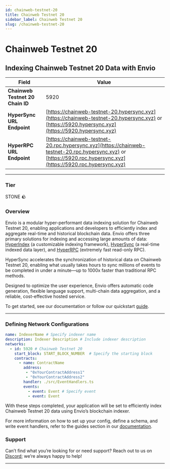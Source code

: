 ```yaml
---
id: chainweb-testnet-20
title: Chainweb Testnet 20
sidebar_label: Chainweb Testnet 20
slug: /chainweb-testnet-20
---
```


# Chainweb Testnet 20

## Indexing Chainweb Testnet 20 Data with Envio

| **Field**                     | **Value**                                                                                          |
|-------------------------------|----------------------------------------------------------------------------------------------------|
| **Chainweb Testnet 20 Chain ID**     | 5920                                                                                            |
| **HyperSync URL Endpoint**    | [https://chainweb-testnet-20.hypersync.xyz](https://chainweb-testnet-20.hypersync.xyz) or [https://5920.hypersync.xyz](https://5920.hypersync.xyz) |
| **HyperRPC URL Endpoint**     | [https://chainweb-testnet-20.rpc.hypersync.xyz](https://chainweb-testnet-20.rpc.hypersync.xyz) or [https://5920.rpc.hypersync.xyz](https://5920.rpc.hypersync.xyz) |

---

### Tier

STONE 🪨

### Overview

Envio is a modular hyper-performant data indexing solution for Chainweb Testnet 20, enabling applications and developers to efficiently index and aggregate real-time and historical blockchain data. Envio offers three primary solutions for indexing and accessing large amounts of data: [HyperIndex](/docs/HyperIndex/overview) (a customizable indexing framework), [HyperSync](/docs/HyperSync/overview) (a real-time indexed data layer), and [HyperRPC](/docs/HyperSync/overview-hyperrpc) (extremely fast read-only RPC).

HyperSync accelerates the synchronization of historical data on Chainweb Testnet 20, enabling what usually takes hours to sync millions of events to be completed in under a minute—up to 1000x faster than traditional RPC methods.

Designed to optimize the user experience, Envio offers automatic code generation, flexible language support, multi-chain data aggregation, and a reliable, cost-effective hosted service.

To get started, see our documentation or follow our quickstart [guide](/docs/HyperIndex/contract-import).

---

### Defining Network Configurations

```yaml
name: IndexerName # Specify indexer name
description: Indexer Description # Include indexer description
networks:
  - id: 5920 # Chainweb Testnet 20  
    start_block: START_BLOCK_NUMBER  # Specify the starting block
    contracts:
      - name: ContractName
        address:
         - "0xYourContractAddress1"
         - "0xYourContractAddress2"
        handler: ./src/EventHandlers.ts
        events:
          - event: Event # Specify event
          - event: Event
```

With these steps completed, your application will be set to efficiently index Chainweb Testnet 20 data using Envio’s blockchain indexer.

For more information on how to set up your config, define a schema, and write event handlers, refer to the guides section in our [documentation](/docs/HyperIndex/configuration-file).

### Support

Can’t find what you’re looking for or need support? Reach out to us on [Discord](https://discord.com/invite/Q9qt8gZ2fX); we’re always happy to help!

---
